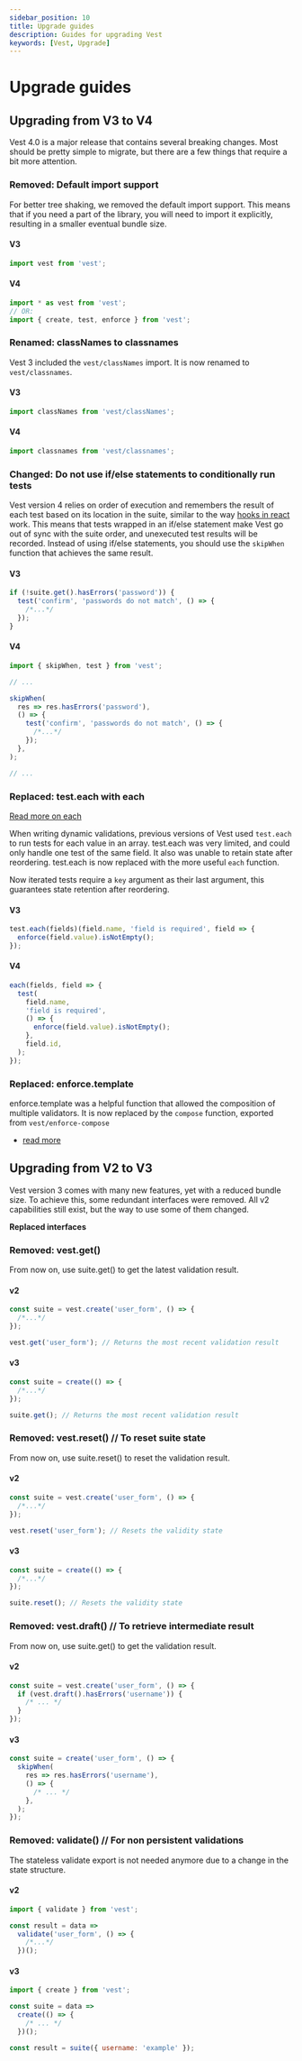 ```yaml
---
sidebar_position: 10
title: Upgrade guides
description: Guides for upgrading Vest
keywords: [Vest, Upgrade]
---
```


# Upgrade guides

## Upgrading from V3 to V4

Vest 4.0 is a major release that contains several breaking changes. Most should be pretty simple to migrate, but there are a few things that require a bit more attention.

### Removed: Default import support

For better tree shaking, we removed the default import support. This means that if you need a part of the library, you will need to import it explicitly, resulting in a smaller eventual bundle size.

#### V3

```js
import vest from 'vest';
```

#### V4

```js
import * as vest from 'vest';
// OR:
import { create, test, enforce } from 'vest';
```

### Renamed: classNames to classnames

Vest 3 included the `vest/classNames` import. It is now renamed to `vest/classnames`.

#### V3

```js
import classNames from 'vest/classNames';
```

#### V4

```js
import classnames from 'vest/classnames';
```

### Changed: Do not use if/else statements to conditionally run tests

Vest version 4 relies on order of execution and remembers the result of each test based on its location in the suite, similar to the way [hooks in react](https://reactjs.org/docs/hooks-rules.html) work. This means that tests wrapped in an if/else statement make Vest go out of sync with the suite order, and unexecuted test results will be recorded. Instead of using if/else statements, you should use the `skipWhen` function that achieves the same result.

#### V3

```js
if (!suite.get().hasErrors('password')) {
  test('confirm', 'passwords do not match', () => {
    /*...*/
  });
}
```

#### V4

```js
import { skipWhen, test } from 'vest';

// ...

skipWhen(
  res => res.hasErrors('password'),
  () => {
    test('confirm', 'passwords do not match', () => {
      /*...*/
    });
  },
);

// ...
```

### Replaced: test.each with each

[Read more on each](./writing_tests/advanced_test_features/dynamic_tests.md)

When writing dynamic validations, previous versions of Vest used `test.each` to run tests for each value in an array. test.each was very limited, and could only handle one test of the same field. It also was unable to retain state after reordering. test.each is now replaced with the more useful `each` function.

Now iterated tests require a `key` argument as their last argument, this guarantees state retention after reordering.

#### V3

```js
test.each(fields)(field.name, 'field is required', field => {
  enforce(field.value).isNotEmpty();
});
```

#### V4

```js
each(fields, field => {
  test(
    field.name,
    'field is required',
    () => {
      enforce(field.value).isNotEmpty();
    },
    field.id,
  );
});
```

### Replaced: enforce.template

enforce.template was a helpful function that allowed the composition of multiple validators. It is now replaced by the `compose` function, exported from `vest/enforce-compose`

- [read more](./enforce/composing_enforce_rules)

## Upgrading from V2 to V3

Vest version 3 comes with many new features, yet with a reduced bundle size. To achieve this, some redundant interfaces were removed. All v2 capabilities still exist, but the way to use some of them changed.

**Replaced interfaces**

### Removed: vest.get()

From now on, use suite.get() to get the latest validation result.

#### v2

```js
const suite = vest.create('user_form', () => {
  /*...*/
});

vest.get('user_form'); // Returns the most recent validation result
```

#### v3

```js
const suite = create(() => {
  /*...*/
});

suite.get(); // Returns the most recent validation result
```

### Removed: vest.reset() // To reset suite state

From now on, use suite.reset() to reset the validation result.

#### v2

```js
const suite = vest.create('user_form', () => {
  /*...*/
});

vest.reset('user_form'); // Resets the validity state
```

#### v3

```js
const suite = create(() => {
  /*...*/
});

suite.reset(); // Resets the validity state
```

### Removed: vest.draft() // To retrieve intermediate result

From now on, use suite.get() to get the validation result.

#### v2

```js
const suite = vest.create('user_form', () => {
  if (vest.draft().hasErrors('username')) {
    /* ... */
  }
});
```

#### v3

```js
const suite = create('user_form', () => {
  skipWhen(
    res => res.hasErrors('username'),
    () => {
      /* ... */
    },
  );
});
```

### Removed: validate() // For non persistent validations

The stateless validate export is not needed anymore due to a change in the state structure.

#### v2

```js
import { validate } from 'vest';

const result = data =>
  validate('user_form', () => {
    /*...*/
  })();
```

#### v3

```js
import { create } from 'vest';

const suite = data =>
  create(() => {
    /* ... */
  })();

const result = suite({ username: 'example' });
```
